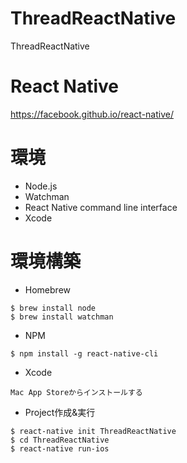 # ThreadReactNative
ThreadReactNative

# React Native
https://facebook.github.io/react-native/

# 環境
- Node.js
- Watchman
- React Native command line interface
- Xcode

# 環境構築
- Homebrew
```
$ brew install node
$ brew install watchman
```

- NPM
```
$ npm install -g react-native-cli
```

- Xcode
```
Mac App Storeからインストールする
```

- Project作成&実行
```
$ react-native init ThreadReactNative
$ cd ThreadReactNative
$ react-native run-ios
```
